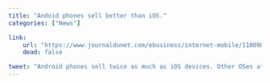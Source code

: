 ```yaml
---
title: "Andoid phones sell better than iOS."
categories: ["News"]

link:
    url: "https://www.journaldunet.com/ebusiness/internet-mobile/1100985-android-deux-fois-plus-vendu-qu-ios/"
    dead: false

tweet: "Android phones sell twice as much as iOS devices. Other OSes at the tail end."
---
```

